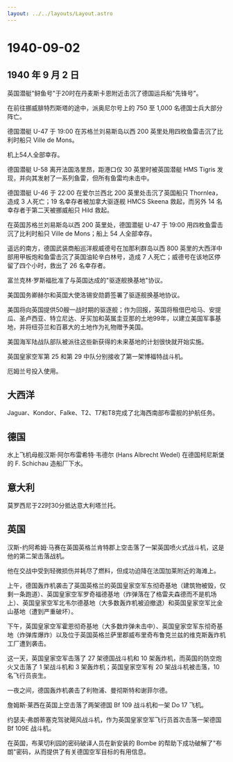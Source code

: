 ```yaml
---
layout: ../../layouts/Layout.astro
---
```


# 1940-09-02

## 1940 年 9 月 2 日

英国潜艇"鲟鱼号"于20时在丹麦斯卡恩附近击沉了德国运兵船"先锋号"。

在前往挪威腓特烈斯塔的途中，派奥尼尔号上的 750 至 1,000
名德国士兵大部分阵亡。

德国潜艇 U-47 于 19:00 在苏格兰刘易斯岛以西 200
英里处用四枚鱼雷击沉了比利时船只 Ville de Mons。

机上54人全部幸存。

德国潜艇 U-58 离开法国洛里昂，距港口仅 30 英里时被英国潜艇 HMS Tigris
发现，并向其发射了一系列鱼雷，但所有鱼雷均未击中。

德国潜艇 U-46 于 22:00 在爱尔兰西北 200 英里处击沉了英国船只
Thornlea，造成 3 人死亡；19 名幸存者被加拿大驱逐舰 HMCS Skeena
救起，而另外 14 名幸存者于第二天被挪威船只 Hild 救起。

在英国苏格兰刘易斯岛以西 200 英里处，德国潜艇 U-47 于 19:00
用四枚鱼雷击沉了比利时船只 Ville de Mons；船上 54 人全部幸存。

遥远的南方，德国武装商船巡洋舰威德号在加那利群岛以西 800
英里的大西洋中部用甲板炮和鱼雷击沉了英国油轮辛白林号，造成 7
人死亡；威德号在该地区停留了四个小时，救出了 26 名幸存者。

富兰克林·罗斯福批准了与英国达成的"驱逐舰换基地"协议。

美国国务卿赫尔和英国大使洛锡安勋爵签署了驱逐舰换基地协议。

美国将向英国提供50艘一战时期的驱逐舰；作为回报，英国将租借巴哈马、安提瓜、圣卢西亚、特立尼达、牙买加和英属圭亚那的土地99年，以建立美国军事基地，并将纽芬兰和百慕大的土地作为礼物赠予美国。

美国海军陆战队部队被派往这些新获得的未来基地的计划很快就开始实施。

英国皇家空军第 25 和第 29 中队分别接收了第一架博福特战斗机。

厄姆兰号投入使用。

## 大西洋

Jaguar、Kondor、Falke、T2、T7和T8完成了北海西南部布雷舰的护航任务。

## 德国

水上飞机母舰汉斯·阿尔布雷希特·韦德尔 (Hans Albrecht Wedel)
在德国柯尼斯堡的 F. Schichau 造船厂下水。

## 意大利

莫罗西尼于22时30分抵达意大利塔兰托。

## 英国

汉斯-约阿希姆·马赛在英国英格兰肯特郡上空击落了一架英国喷火式战斗机，这是他的第二架击落战机。

他在交战中受到轻微损伤并耗尽了燃料，但成功迫降在法国加莱附近的海滩上。

上午，德国轰炸机袭击了英国英格兰的英国皇家空军东彻奇基地（建筑物被毁，仅剩一条跑道）、英国皇家空军罗奇福德基地（炸弹落在了格雷夫森德而不是机场上）、英国皇家空军北韦尔德基地（大多数轰炸机被迫撤退）和英国皇家空军比金山基地（遭到严重破坏）。

下午，英国皇家空军霍恩彻奇基地（大多数炸弹未击中）、英国皇家空军东彻奇基地（炸弹库爆炸）以及位于英国英格兰萨里郡威布里奇布鲁克兰兹的维克斯轰炸机工厂遭到袭击。

这一天，英国皇家空军击落了 27 架德国战斗机和 10
架轰炸机，而英国的防空炮火又击落了 1 架战斗机和 3
架轰炸机；英国皇家空军有 20 架战斗机被击落，10 名飞行员丧生。

一夜之间，德国轰炸机袭击了利物浦、曼彻斯特和谢菲尔德。

詹姆斯·莱西在英国上空击落了两架德国 Bf 109 战斗机和一架 Do 17 飞机。

约瑟夫·弗朗蒂塞克驾驶飓风战斗机，作为英国皇家空军飞行员首次击落一架德国
Bf 109E 战斗机。

在英国，布莱切利园的密码破译人员在新安装的 Bombe
的帮助下成功破解了"布朗"密码，从而提供了有关德国空军目标的有用信息。